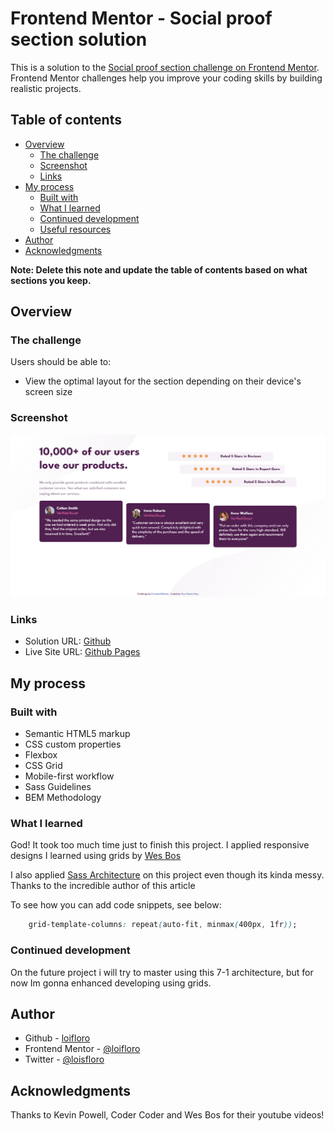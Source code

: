 # Frontend Mentor - Social proof section solution

This is a solution to the [Social proof section challenge on Frontend Mentor](https://www.frontendmentor.io/challenges/social-proof-section-6e0qTv_bA). Frontend Mentor challenges help you improve your coding skills by building realistic projects. 

## Table of contents

- [Overview](#overview)
  - [The challenge](#the-challenge)
  - [Screenshot](#screenshot)
  - [Links](#links)
- [My process](#my-process)
  - [Built with](#built-with)
  - [What I learned](#what-i-learned)
  - [Continued development](#continued-development)
  - [Useful resources](#useful-resources)
- [Author](#author)
- [Acknowledgments](#acknowledgments)

**Note: Delete this note and update the table of contents based on what sections you keep.**

## Overview

### The challenge

Users should be able to:

- View the optimal layout for the section depending on their device's screen size

### Screenshot

![](/dist/images/screenshot.png)



### Links

- Solution URL: [Github](https://github.com/loifloro/social-proof-section-master)
- Live Site URL: [Github Pages](https://loifloro.github.io/social-proof-section-master/dist/)

## My process

### Built with

- Semantic HTML5 markup
- CSS custom properties
- Flexbox
- CSS Grid
- Mobile-first workflow
- Sass Guidelines 
- BEM Methodology


### What I learned

God! It took too much time just to finish this project. I applied responsive designs I learned using grids by [Wes Bos](https://www.youtube.com/watch?v=T-slCsOrLcc&list=PLu8EoSxDXHP5CIFvt9-ze3IngcdAc2xKG)

I also applied [Sass Architecture](https://sass-guidelin.es/) on this project even though its kinda messy. Thanks to the incredible author of this article 

To see how you can add code snippets, see below:


```css
    grid-template-columns: repeat(auto-fit, minmax(400px, 1fr));
```


### Continued development

On the future project i will try to master using this 7-1 architecture, but for now Im gonna enhanced developing using grids. 


## Author

- Github - [loifloro](https://github.com/loifloro/)
- Frontend Mentor - [@loifloro](https://www.frontendmentor.io/profile/loifloro)
- Twitter - [@loisfloro](https://www.twitter.com/yourusername)

## Acknowledgments

Thanks to Kevin Powell, Coder Coder and Wes Bos for their youtube videos!

